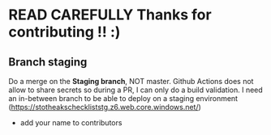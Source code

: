 # READ CAREFULLY Thanks for contributing !! :)

## Branch staging

Do a merge on the **Staging branch**, NOT master. Github Actions does not allow to share secrets so during a PR, I can only do a build validation. I need an in-between branch to be able to deploy on a staging environment (https://stotheakscheckliststg.z6.web.core.windows.net/)

- add your name to contributors